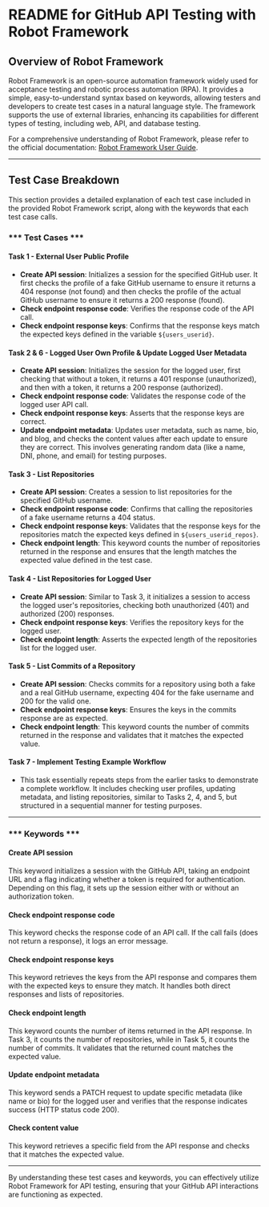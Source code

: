 # README for GitHub API Testing with Robot Framework

## Overview of Robot Framework

Robot Framework is an open-source automation framework widely used for acceptance testing and robotic process automation (RPA). It provides a simple, easy-to-understand syntax based on keywords, allowing testers and developers to create test cases in a natural language style. The framework supports the use of external libraries, enhancing its capabilities for different types of testing, including web, API, and database testing.

For a comprehensive understanding of Robot Framework, please refer to the official documentation: [Robot Framework User Guide](https://robotframework.org/robotframework/latest/RobotFrameworkUserGuide.html).

---

## Test Case Breakdown

This section provides a detailed explanation of each test case included in the provided Robot Framework script, along with the keywords that each test case calls.

### *** Test Cases ***

#### Task 1 - External User Public Profile
- **Create API session**: Initializes a session for the specified GitHub user. It first checks the profile of a fake GitHub username to ensure it returns a 404 response (not found) and then checks the profile of the actual GitHub username to ensure it returns a 200 response (found).
- **Check endpoint response code**: Verifies the response code of the API call.
- **Check endpoint response keys**: Confirms that the response keys match the expected keys defined in the variable `${users_userid}`.

#### Task 2 & 6 - Logged User Own Profile & Update Logged User Metadata
- **Create API session**: Initializes the session for the logged user, first checking that without a token, it returns a 401 response (unauthorized), and then with a token, it returns a 200 response (authorized).
- **Check endpoint response code**: Validates the response code of the logged user API call.
- **Check endpoint response keys**: Asserts that the response keys are correct.
- **Update endpoint metadata**: Updates user metadata, such as name, bio, and blog, and checks the content values after each update to ensure they are correct. This involves generating random data (like a name, DNI, phone, and email) for testing purposes.

#### Task 3 - List Repositories
- **Create API session**: Creates a session to list repositories for the specified GitHub username.
- **Check endpoint response code**: Confirms that calling the repositories of a fake username returns a 404 status.
- **Check endpoint response keys**: Validates that the response keys for the repositories match the expected keys defined in `${users_userid_repos}`.
- **Check endpoint length**: This keyword counts the number of repositories returned in the response and ensures that the length matches the expected value defined in the test case.

#### Task 4 - List Repositories for Logged User
- **Create API session**: Similar to Task 3, it initializes a session to access the logged user's repositories, checking both unauthorized (401) and authorized (200) responses.
- **Check endpoint response keys**: Verifies the repository keys for the logged user.
- **Check endpoint length**: Asserts the expected length of the repositories list for the logged user.

#### Task 5 - List Commits of a Repository
- **Create API session**: Checks commits for a repository using both a fake and a real GitHub username, expecting 404 for the fake username and 200 for the valid one.
- **Check endpoint response keys**: Ensures the keys in the commits response are as expected.
- **Check endpoint length**: This keyword counts the number of commits returned in the response and validates that it matches the expected value.

#### Task 7 - Implement Testing Example Workflow
- This task essentially repeats steps from the earlier tasks to demonstrate a complete workflow. It includes checking user profiles, updating metadata, and listing repositories, similar to Tasks 2, 4, and 5, but structured in a sequential manner for testing purposes.

---

### *** Keywords ***

#### Create API session
This keyword initializes a session with the GitHub API, taking an endpoint URL and a flag indicating whether a token is required for authentication. Depending on this flag, it sets up the session either with or without an authorization token.

#### Check endpoint response code
This keyword checks the response code of an API call. If the call fails (does not return a response), it logs an error message.

#### Check endpoint response keys
This keyword retrieves the keys from the API response and compares them with the expected keys to ensure they match. It handles both direct responses and lists of repositories.

#### Check endpoint length
This keyword counts the number of items returned in the API response. In Task 3, it counts the number of repositories, while in Task 5, it counts the number of commits. It validates that the returned count matches the expected value.

#### Update endpoint metadata
This keyword sends a PATCH request to update specific metadata (like name or bio) for the logged user and verifies that the response indicates success (HTTP status code 200).

#### Check content value
This keyword retrieves a specific field from the API response and checks that it matches the expected value.

---

By understanding these test cases and keywords, you can effectively utilize Robot Framework for API testing, ensuring that your GitHub API interactions are functioning as expected.